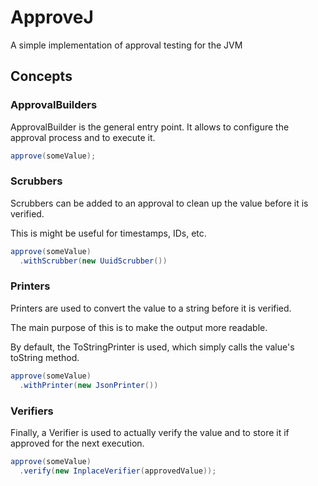 # ApproveJ

A simple implementation of approval testing for the JVM


## Concepts

### ApprovalBuilders

ApprovalBuilder is the general entry point.
It allows to configure the approval process and to execute it.

```java
approve(someValue);
```

### Scrubbers

Scrubbers can be added to an approval to clean up the value before it is verified.

This is might be useful for timestamps, IDs, etc.

```java
approve(someValue)
  .withScrubber(new UuidScrubber())
```

### Printers

Printers are used to convert the value to a string before it is verified.

The main purpose of this is to make the output more readable.

By default, the ToStringPrinter is used, which simply calls the value's toString method.

```java
approve(someValue)
  .withPrinter(new JsonPrinter())
```

### Verifiers

Finally, a Verifier is used to actually verify the value and to store it if approved for the next execution.

```java
approve(someValue)
  .verify(new InplaceVerifier(approvedValue));
```
